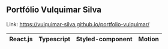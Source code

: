 ## Portfólio Vulquimar Silva

Link: https://vulquimar-silva.github.io/portfolio-vulquimar/

React.js | Typescript | Styled-component | Motion
:--------- | :------: | -------: | -------:
